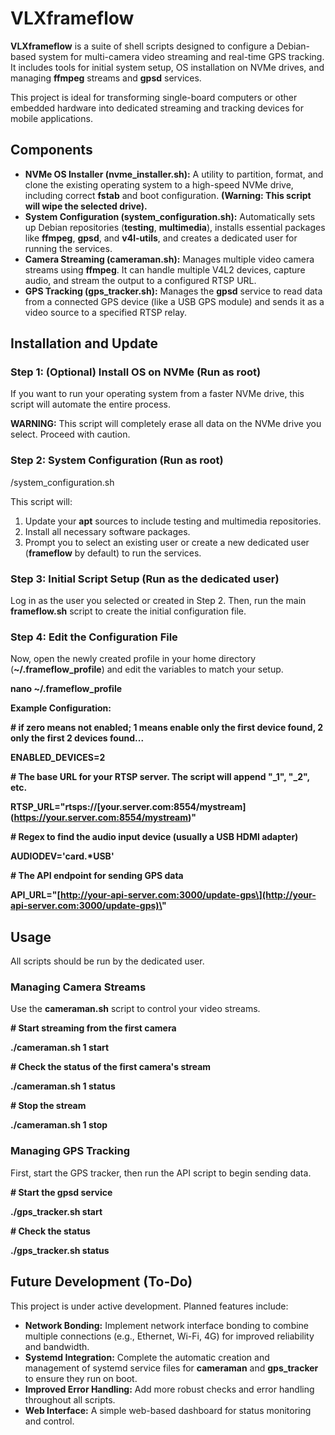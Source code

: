# VLXframeflow

****VLXframeflow**** is a suite of shell scripts designed to configure a
Debian-based system for multi-camera video streaming and real-time GPS
tracking. It includes tools for initial system setup, OS installation on
NVMe drives, and managing **ffmpeg** streams and **gpsd** services.

This project is ideal for transforming single-board computers or other
embedded hardware into dedicated streaming and tracking devices for
mobile applications.

## Components

-   ****NVMe OS Installer (******nvme_installer.sh******):**** A utility
    to partition, format, and clone the existing operating system to a
    high-speed NVMe drive, including correct **fstab** and boot
    configuration. ****(Warning: This script will wipe the selected
    drive).****
-   ****System Configuration (******system_configuration.sh******):****
    Automatically sets up Debian repositories (**testing**,
    **multimedia**), installs essential packages like **ffmpeg**,
    **gpsd**, and **v4l-utils**, and creates a dedicated user for
    running the services.
-   ****Camera Streaming (******cameraman.sh******):**** Manages
    multiple video camera streams using **ffmpeg**. It can handle
    multiple V4L2 devices, capture audio, and stream the output to a
    configured RTSP URL.
-   ****GPS Tracking (******gps_tracker.sh******):**** Manages the
    **gpsd** service to read data from a connected GPS device (like a
    USB GPS module) and sends it as a video source to a
    specified RTSP relay.


## Installation and Update

### Step 1: (Optional) Install OS on NVMe (Run as root)
If you want to run your operating system from a faster NVMe drive, this
script will automate the entire process.

****WARNING:**** This script will completely erase all data on the NVMe
drive you select. Proceed with caution.

### Step 2: System Configuration (Run as root)
/system_configuration.sh

This script will:

1.  Update your **apt** sources to include testing and multimedia
    repositories.
2.  Install all necessary software packages.
3.  Prompt you to select an existing user or create a new dedicated user
    (**frameflow** by default) to run the services.

### Step 3: Initial Script Setup (Run as the dedicated user)

Log in as the user you selected or created in Step 2. Then, run the main
**frameflow.sh** script to create the initial configuration file.

### Step 4: Edit the Configuration File

Now, open the newly created profile in your home directory
(**\~/.frameflow_profile**) and edit the variables to match your setup.

**nano \~/.frameflow_profile**

****Example Configuration:****

**\# if zero means not enabled; 1 means enable only the first device
found, 2 only the first 2 devices found\...**

**ENABLED_DEVICES=2**

**\# The base URL for your RTSP server. The script will append \"\_1\",
\"\_2\", etc.**

**RTSP_URL=\"rtsps://\[your.server.com:8554/mystream\](https://your.server.com:8554/mystream)\"**

**\# Regex to find the audio input device (usually a USB HDMI adapter)**

**AUDIODEV=\'card.\*USB\'**

**\# The API endpoint for sending GPS data**

**API_URL=\"\[http://your-api-server.com:3000/update-gps\](http://your-api-server.com:3000/update-gps)\"**


## Usage

All scripts should be run by the dedicated user.

### Managing Camera Streams

Use the **cameraman.sh** script to control your video streams.

**\# Start streaming from the first camera**

**./cameraman.sh 1 start**

**\# Check the status of the first camera\'s stream**

**./cameraman.sh 1 status**

**\# Stop the stream**

**./cameraman.sh 1 stop**

### Managing GPS Tracking

First, start the GPS tracker, then run the API script to begin sending
data.

**\# Start the gpsd service**

**./gps_tracker.sh start**

**\# Check the status**

**./gps_tracker.sh status**

## Future Development (To-Do)

This project is under active development. Planned features include:

-   ****Network Bonding:**** Implement network interface bonding to
    combine multiple connections (e.g., Ethernet, Wi-Fi, 4G) for
    improved reliability and bandwidth.
-   ****Systemd Integration:**** Complete the automatic creation and
    management of systemd service files for **cameraman** and
    **gps_tracker** to ensure they run on boot.
-   ****Improved Error Handling:**** Add more robust checks and error
    handling throughout all scripts.
-   ****Web Interface:**** A simple web-based dashboard for status
    monitoring and control.
